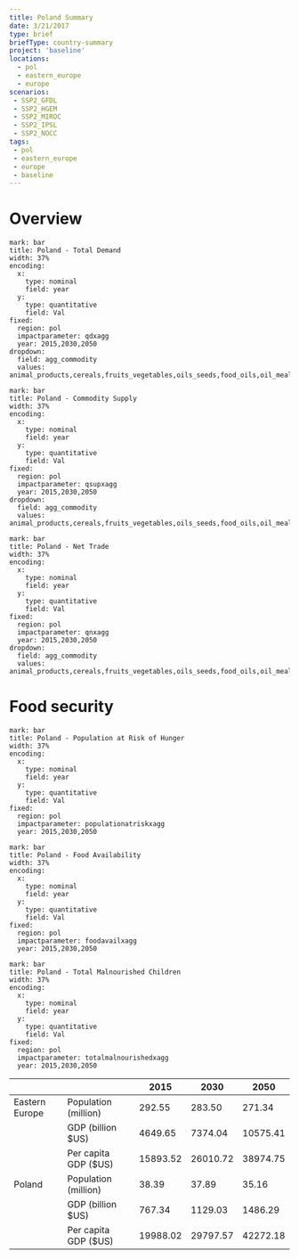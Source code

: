```yaml
---
title: Poland Summary
date: 3/21/2017
type: brief
briefType: country-summary
project: 'baseline'
locations:
  - pol
  - eastern_europe
  - europe
scenarios:
 - SSP2_GFDL
 - SSP2_HGEM
 - SSP2_MIROC
 - SSP2_IPSL
 - SSP2_NOCC
tags:
 - pol
 - eastern_europe
 - europe
 - baseline
---
```

# Overview 

```chart
mark: bar
title: Poland - Total Demand
width: 37%
encoding:
  x:
    type: nominal
    field: year
  y:
    type: quantitative
    field: Val
fixed:
  region: pol
  impactparameter: qdxagg
  year: 2015,2030,2050
dropdown:
  field: agg_commodity
  values: animal_products,cereals,fruits_vegetables,oils_seeds,food_oils,oil_meals,other,pulses,roots_tubers,sugar
```

```chart
mark: bar
title: Poland - Commodity Supply
width: 37%
encoding:
  x:
    type: nominal
    field: year
  y:
    type: quantitative
    field: Val
fixed:
  region: pol
  impactparameter: qsupxagg
  year: 2015,2030,2050
dropdown:
  field: agg_commodity
  values: animal_products,cereals,fruits_vegetables,oils_seeds,food_oils,oil_meals,other,pulses,roots_tubers,sugar
```

```chart
mark: bar
title: Poland - Net Trade
width: 37%
encoding:
  x:
    type: nominal
    field: year
  y:
    type: quantitative
    field: Val
fixed:
  region: pol
  impactparameter: qnxagg
  year: 2015,2030,2050
dropdown:
  field: agg_commodity
  values: animal_products,cereals,fruits_vegetables,oils_seeds,food_oils,oil_meals,other,pulses,roots_tubers,sugar
```

# Food security

```chart
mark: bar
title: Poland - Population at Risk of Hunger
width: 37%
encoding:
  x:
    type: nominal
    field: year
  y:
    type: quantitative
    field: Val
fixed:
  region: pol
  impactparameter: populationatriskxagg
  year: 2015,2030,2050
```

```chart
mark: bar
title: Poland - Food Availability
width: 37%
encoding:
  x:
    type: nominal
    field: year
  y:
    type: quantitative
    field: Val
fixed:
  region: pol
  impactparameter: foodavailxagg
  year: 2015,2030,2050
```

```chart
mark: bar
title: Poland - Total Malnourished Children
width: 37%
encoding:
  x:
    type: nominal
    field: year
  y:
    type: quantitative
    field: Val
fixed:
  region: pol
  impactparameter: totalmalnourishedxagg
  year: 2015,2030,2050
```

|   |   | 2015 | 2030 | 2050 |
|---|---|---|---|---|
| Eastern Europe | Population (million) | 292.55 | 283.50 | 271.34 |
|  | GDP (billion $US) | 4649.65 | 7374.04 | 10575.41 |
|  | Per capita GDP ($US) | 15893.52 | 26010.72 | 38974.75 |
| Poland | Population (million) | 38.39 | 37.89 | 35.16 |
|  | GDP (billion $US) | 767.34 | 1129.03 | 1486.29 |
|  | Per capita GDP ($US) | 19988.02| 29797.57| 42272.18|